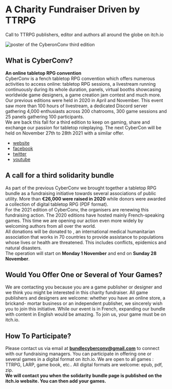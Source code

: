 # A Charity Fundraiser Driven by TTRPG
Call to TTRPG publishers, editor and authors all around the globe on itch.io

![poster of the CyberonConv third edition](https://i.imgur.com/Jm4BZnK.jpeg)

## What is CyberConv?
**An online tabletop RPG convention**  
CyberConv is a fench tabletop RPG convention which offers numerous activities to access online: tabletop RPG sessions, a livestream running continuously during its whole duration, panels, virtual booths showcasing worldwide game designers, a game creation jam contest and much more.
Our previous editions were held in 2020 in April and November. This event saw more than 100 hours of livestream, a dedicated Discord server gathering 4,000 enthusiasts across 200 chatrooms, 300 game sessions and 25 panels gathering 100 participants.  
We are back this fall for a third edition to keep on gaming, share and exchange our passion for tabletop roleplaying. The next CyberCon will be held on November 27th to 28th 2021 with a similar offer. 

- [website](https://cyberconv.com)
- [facebook](https://www.facebook.com/cyberconv)
- [twitter](https://twitter.com/cyber_conv)
- [youtube](https://www.facebook.com/cyberconv/)

## A call for a third solidarity bundle
As part of the previous CyberConv we brought together a tabletop RPG bundle as a fundraising initiative towards several associations of public utility. More than **€26,000 were raised in 2020** while donors were awarded a collection of digital tabletop RPG (PDF format).  
For the 2021 edition of CyberConv, the organisers are renewing this fundraising action. The 2020 editions have hosted mainly French-speaking games. This time we are opening our action even more widely by welcoming authors from all over the world.  
All donations will be donated to , an international medical humanitarian association that works in 70 countries to provide assistance to populations whose lives or health are threatened. This includes conflicts, epidemics and natural disasters.  
The operation will start on **Monday 1 November** and end on **Sunday 28 November**.


## Would You Offer One or Several of Your Games?
We are contacting you because you are a game publisher or designer and we think you might be interested in this charity fundraiser. All game publishers and designers are welcome: whether you have an online store, a brickand- mortar business or an independent publisher, we sincerely wish you to join this initiative. While our event is in French, expanding our bundle with content in English would be amazing.
To join us, your game must be on itch.io.

## How To Participate?
Please contact us via email at **[bundlecyberconv@gmail.com](mailto:bundlecyberconv@gmail.com)** to connect with our fundraising managers. You can participate in offering one or several games in a digital format on itch.io. We are open to all games : TTRPG, LARP, game book, etc.. All digital formats are welcome: epub, pdf, zip.  
**We will contact you when the solidarity bundle page is published on the itch.io website. You can then add your games.**
